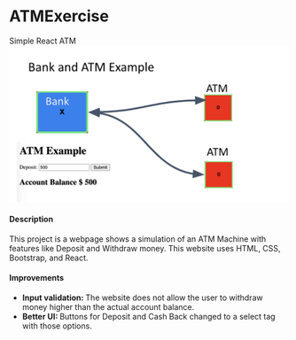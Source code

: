 # ATMExercise
Simple React ATM
<img src="./atm.png" />

#### Description
<p>This project is a webpage shows a simulation of an ATM Machine with features like Deposit and Withdraw money. This website uses HTML, CSS, Bootstrap, and React.</p>

#### Improvements
<ul>
    <li><strong>Input validation: </strong>The website does not allow the user to withdraw money higher than the actual account balance.</li>
    <li><strong>Better UI: </strong>Buttons for Deposit and Cash Back changed to a select tag with those options.</li>
</ul>